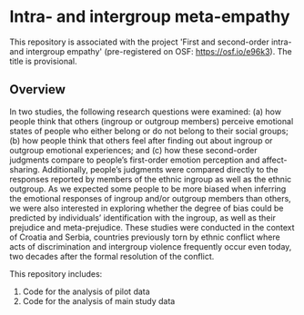 # Intra- and intergroup meta-empathy
This repository is associated with the project 'First and second-order intra- and intergroup empathy' (pre-registered on OSF: https://osf.io/e96k3). The title is provisional.

## Overview

In two studies, the following research questions were examined: (a) how people think that others (ingroup or outgroup members) perceive emotional states of people who either belong or do not belong to their social groups; (b) how people think that others feel after finding out about ingroup or outgroup emotional experiences; and (c) how these second-order judgments compare to people’s first-order emotion perception and affect-sharing. Additionally, people’s judgments were compared directly to the responses reported by members of the ethnic ingroup as well as the ethnic outgroup. As we expected some people to be more biased when inferring the emotional responses of ingroup and/or outgroup members than others, we were also interested in exploring whether the degree of bias could be predicted by individuals’ identification with the ingroup, as well as their prejudice and meta-prejudice. These studies were conducted in the context of Croatia and Serbia, countries previously torn by ethnic conflict where acts of discrimination and intergroup violence frequently occur even today, two decades after the formal resolution of the conflict. 

This repository includes:

1. Code for the analysis of pilot data
2. Code for the analysis of main study data
